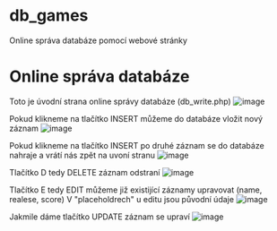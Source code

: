 # db_games
Online správa databáze pomocí webové stránky

# Online správa databáze
Toto je úvodní strana online správy databáze (db_write.php)
![image](https://user-images.githubusercontent.com/92873657/230191894-a417dd1f-7391-4e55-8da1-7eae00305456.png)

Pokud klikneme na tlačítko INSERT můžeme do databáze vložit nový záznam
![image](https://user-images.githubusercontent.com/92873657/230192819-0c8c6654-806c-4285-ad5d-5b4f8c8276cb.png)

Pokud klikneme na tlačítko INSERT po druhé záznam se do databáze nahraje a vrátí nás zpět na uvoní stranu
![image](https://user-images.githubusercontent.com/92873657/230193303-c7c194f5-a9b3-411b-9c7e-3e9e9d33641a.png)

Tlačítko D tedy DELETE záznam odstraní
![image](https://user-images.githubusercontent.com/92873657/230193672-f5cb5ab9-e35d-4fc0-9bf9-4224c681c895.png)

Tlačítko E tedy EDIT můžeme již existijící záznamy upravovat (name, realese, score)
V "placeholdrech" u editu jsou původní údaje
![image](https://user-images.githubusercontent.com/92873657/230194786-65fa5fcf-3142-469d-9e2f-880b476dcbdc.png)

Jakmile dáme tlačítko UPDATE záznam se upraví
![image](https://user-images.githubusercontent.com/92873657/230195336-412bd918-f91a-4fcf-b484-d00cb36598b0.png)





